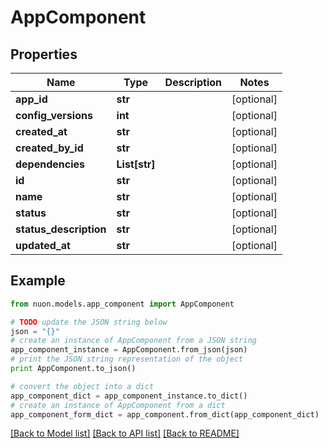 # AppComponent


## Properties

Name | Type | Description | Notes
------------ | ------------- | ------------- | -------------
**app_id** | **str** |  | [optional] 
**config_versions** | **int** |  | [optional] 
**created_at** | **str** |  | [optional] 
**created_by_id** | **str** |  | [optional] 
**dependencies** | **List[str]** |  | [optional] 
**id** | **str** |  | [optional] 
**name** | **str** |  | [optional] 
**status** | **str** |  | [optional] 
**status_description** | **str** |  | [optional] 
**updated_at** | **str** |  | [optional] 

## Example

```python
from nuon.models.app_component import AppComponent

# TODO update the JSON string below
json = "{}"
# create an instance of AppComponent from a JSON string
app_component_instance = AppComponent.from_json(json)
# print the JSON string representation of the object
print AppComponent.to_json()

# convert the object into a dict
app_component_dict = app_component_instance.to_dict()
# create an instance of AppComponent from a dict
app_component_form_dict = app_component.from_dict(app_component_dict)
```
[[Back to Model list]](../README.md#documentation-for-models) [[Back to API list]](../README.md#documentation-for-api-endpoints) [[Back to README]](../README.md)


